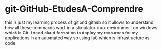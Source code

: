 # git-GitHub-EtudesA-Comprendre
this is just my learning process of git and github so it allows to understand how all these commands work in a stimulator linux environment on windows which is Git.
i need cloud formation to deploy my resources for my applications in an automated way so using IaC which is infrastructure as code.
